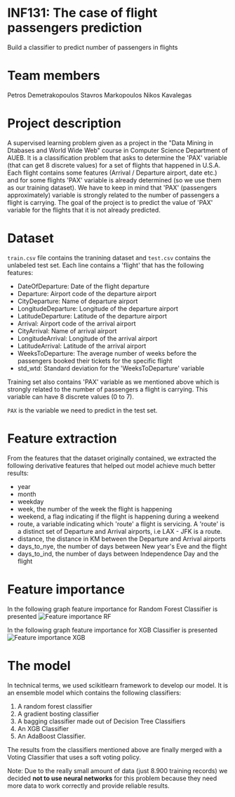 # INF131: The case of flight passengers prediction
Build a classifier to predict number of passengers in flights

# Team members

Petros Demetrakopoulos 
Stavros Markopoulos
Nikos Kavalegas

# Project description 
A supervised learning problem given as a project in the "Data Mining in Dtabases and World Wide Web" course in Computer Science Department of AUEB. It is a classification problem that asks to determine the 'PAX' variable (that can get 8 discrete values) for a set of flights that happened in U.S.A. Each flight contains some features (Arrival / Departure airport, date etc.) and for some flights 'PAX' variable is already determined (so we use them as our training dataset). 
We have to keep in mind that 'PAX' (passengers approximately) variable is strongly related to the number of passengers a flight is carrying. The goal of the project is to predict the value of 'PAX' variable for the flights that it is not already predicted.

# Dataset
```train.csv``` file contains the tranining dataset and ```test.csv``` contains the unlabeled test set.
Each line contains a 'flight' that has the following features:

* DateOfDeparture: Date of the flight departure
* Departure: Airport code of the departure airport
* CityDeparture: Name of departure airport
* LongitudeDeparture: Longitude of the departure airport
* LatitudeDeparture: Latitude of the departure airport
* Arrival: Airport code of the arrival airport
* CityArrival: Name of arrival airport
* LongitudeArrival: Longitude of the arrival airport
* LatitudeArrival: Latitude of the arrival airport
* WeeksToDeparture: The average number of weeks before the passengers booked their tickets for the specific flight
* std_wtd: Standard deviation for the 'WeeksToDeparture' variable

Training set also contains 'PAX' variable as we mentioned above which is strongly related to the number of passengers a flight is carrying. This variable can have 8 discrete values (0 to 7).

`PAX` is the variable we need to predict in the test set.

# Feature extraction
From the features that the dataset originally contained, we extracted the following derivative features that helped out model achieve much better results:

* year
* month
* weekday
* week, the number of the week the flight is happening
* weekend, a flag indicating if the flight is happening during a weekend
* route, a variable indicating which 'route' a flight is servicing. A 'route' is a distinct set of Departure and Arrival airports, i.e LAX - JFK is a route.
* distance, the distance in KM between the Departure and Arrival airports
* days_to_nye, the number of days between New year's Eve and the flight
* days_to_ind,  the number of days between Independence Day and the flight

# Feature importance

In the following graph feature importance for Random Forest Classifier is presented
![Feature importance RF](plots/fi_rf.png?raw=true "Feature importance RF")

In the following graph feature importance for XGB Classifier is presented
![Feature importance XGB](plots/fi_XGB.png?raw=true "Feature importance XGB")

# The model

In technical terms, we used scikitlearn framework to develop our model.
It is an ensemble model which contains the following classifiers:

1. A random forest classifier
2. A gradient bosting classifier
3. A bagging classifier made out of Decision Tree Classifiers
4. An XGB Classifier
5. An AdaBoost Classifier.

The results from the classifiers mentioned above are finally merged with a Voting Classifier that uses a soft voting policy.

Note: Due to the really small amount of data (just 8.900 training records) we decided **not to use neural networks** for this problem because they need more data to work correctly and provide reliable results.

